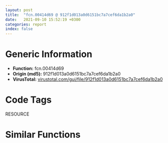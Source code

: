 ```yaml
---
layout: post
title:  "fcn.00414d69 @ 912f1d013a0d6151bc7a7cef6da1b2a0"
date:   2021-09-10 15:52:19 +0300
categories: report
index: false
---
```


# Generic Information
- **Function:** fcn.00414d69
- **Origin (md5):** 912f1d013a0d6151bc7a7cef6da1b2a0
- **VirusTotal:** [virustotal.com/gui/file/912f1d013a0d6151bc7a7cef6da1b2a0][virustotal_ref]

# Code Tags
<span class="tag" id="RESOURCE">RESOURCE</span>


# Similar Functions
<script type="text/javascript" src="https://www.gstatic.com/charts/loader.js"></script>
<script type="text/javascript">

    google.charts.load('current', {'packages':['corechart']});
    google.charts.setOnLoadCallback(drawChart);

    function drawChart() {
    var data = new google.visualization.DataTable();
        data.addColumn('number', 'X');
        data.addColumn('number', 'Y');
        data.addColumn({type: 'string', role: 'tooltip', 'p': {'html': true}});
        data.addColumn({'type': 'string', 'role': 'style'});
        
        data.addRows([
    [73.11516571044922, -39.5047492980957, '<b><a href="/report/fcn.00414d69@912f1d013a0d6151bc7a7cef6da1b2a0">fcn.00414d69</a><br>@912f1d013a0d6151bc7a7cef6da1b2a0</b><br><br>push ebp<br>mov ebp esp<br>push ecx<br>push ecx<br>push ebx<br>push esi<br>push edi<br>mov ebx ecx<br>call fcn.0041a9c8<br>call fcn.00412817<br>push 5<br>mov ecx ebx<br>mov edi eax<br>call fcn.00414b21<br>mov dword[ebp-4] eax<br>pop ecx<br>test eax eax<br>je 0x414e27<br>push 0xf0<br>mov ecx ebx<br>call fcn.00414b21<br>pop ecx<br>test eax eax<br>je 0x414db4<br>push eax<br>push ebx<br>call dword[sym.imp.KERNEL32.dll_LoadResource]<br>push eax<br>call dword[sym.imp.KERNEL32.dll_LockResource]<br>push dword[ebp-4]<br>xor esi esi<br>push ebx<br>call dword[sym.imp.KERNEL32.dll_LoadResource]<br>test eax eax<br>je 0x414e30<br>push eax<br>call dword[sym.imp.KERNEL32.dll_LockResource]<br>mov dword[ebp-8] eax<br>test eax eax<br>je 0x414e30<br>mov ecx eax<br>call fcn.00414c2d<br>push esi<br>push 0x414ad3<br>push dword[ebp+8]<br>mov edi eax<br>push edi<br>push ebx<br>call dword[sym.imp.USER32.dll_CreateDialogIndirectParamW]<br>mov ecx eax<br>mov dword[ebp-4] eax<br>call fcn.00411be7<br>test al al<br>jne 0x414e02<br>call dword[sym.imp.KERNEL32.dll_GetLastError]<br>mov esi eax<br>cmp edi dword[ebp-8]<br>je 0x414e19<br>test edi edi<br>je 0x414e19<br>push edi<br>call dword[sym.imp.KERNEL32.dll_GlobalHandle]<br>push eax<br>call dword[sym.imp.KERNEL32.dll_GlobalFree]<br>mov edi dword[ebp-4]<br>test esi esi<br>je 0x414e27<br>push esi<br>call dword[sym.imp.KERNEL32.dll_SetLastError]<br>mov eax edi<br>pop edi<br>pop esi<br>pop ebx<br>mov esp ebp<br>pop ebp<br>ret<br>call dword[sym.imp.KERNEL32.dll_GetLastError]<br>mov esi eax<br>jmp 0x414e1c<br>', 'point { fill-color: #e0440e; }'],
[127.32341003417969, -49.77206039428711, '<b><a href="/report/fcn.0046132c@9c2b894b84f59672d8be2e984066f76f">fcn.0046132c</a><br>@9c2b894b84f59672d8be2e984066f76f</b><br><br>push ebp<br>mov ebp esp<br>push ecx<br>push ecx<br>push ebx<br>push esi<br>mov esi dword[ebp+0xc]<br>mov dword[ebp-8] ecx<br>test esi esi<br>jne 0x461345<br>call fcn.0042d89f<br>mov esi dword[eax+0xc]<br>push 0x58e510<br>push dword[ebp+8]<br>push esi<br>call dword[sym.imp.KERNEL32.dll_FindResourceW]<br>mov ebx eax<br>test ebx ebx<br>je 0x46139b<br>push edi<br>push ebx<br>push esi<br>call dword[sym.imp.KERNEL32.dll_LoadResource]<br>mov edi eax<br>test edi edi<br>je 0x46139a<br>push edi<br>call dword[sym.imp.KERNEL32.dll_LockResource]<br>mov dword[ebp-4] eax<br>test eax eax<br>jne 0x46137b<br>xor esi esi<br>jmp 0x461391<br>push ebx<br>push esi<br>call dword[sym.imp.KERNEL32.dll_SizeofResource]<br>mov ecx dword[ebp-8]<br>push eax<br>push dword[ebp-4]<br>call fcn.004613a3<br>mov esi eax<br>push edi<br>call dword[sym.imp.KERNEL32.dll_FreeResource]<br>mov eax esi<br>pop edi<br>pop esi<br>pop ebx<br>mov esp ebp<br>pop ebp<br>ret 8<br>', 'null'],
[44.059288024902344, 17.491695404052734, '<b><a href="/report/fcn.0045bc53@d96761eb00d2d97e2b6f5ffffed0b46a">fcn.0045bc53</a><br>@d96761eb00d2d97e2b6f5ffffed0b46a</b><br><br>push ebp<br>mov ebp esp<br>sub esp 0xc<br>mov dword[ebp-4] ecx<br>mov eax edx<br>mov dword[ebp-8] eax<br>test ecx ecx<br>jne 0x45bc6f<br>push 0x80004003<br>call fcn.00457631<br>test eax eax<br>je 0x45bc65<br>push ebx<br>push esi<br>push edi<br>push 0<br>call dword[sym.imp.USER32.dll_GetDC]<br>mov esi dword[sym.imp.GDI32.dll_GetDeviceCaps]<br>mov ebx eax<br>push 0x58<br>push ebx<br>call esi<br>push 0x5a<br>push ebx<br>mov edi eax<br>call esi<br>push ebx<br>push 0<br>mov dword[ebp-0xc] eax<br>call dword[sym.imp.USER32.dll_ReleaseDC]<br>mov ebx dword[ebp-4]<br>mov esi dword[sym.imp.KERNEL32.dll_MulDiv]<br>push edi<br>push dword[ebx]<br>push 0x9ec<br>call esi<br>push dword[ebp-0xc]<br>mov edi dword[ebp-8]<br>push dword[ebx+4]<br>push 0x9ec<br>mov dword[edi] eax<br>call esi<br>mov dword[edi+4] eax<br>pop edi<br>pop esi<br>pop ebx<br>mov esp ebp<br>pop ebp<br>ret<br>', 'null'],
[144.16937255859375, -80.63859558105469, '<b><a href="/report/fcn.00415c2c@9c2b894b84f59672d8be2e984066f76f">fcn.00415c2c</a><br>@9c2b894b84f59672d8be2e984066f76f</b><br><br>push ebp<br>mov ebp esp<br>push ecx<br>push ebx<br>push esi<br>push edi<br>xor edi edi<br>mov dword[ebp-4] ecx<br>mov esi edi<br>cmp dword[ebp+8] esi<br>je 0x415c71<br>call fcn.0042d89f<br>push 0xf0<br>push dword[ebp+8]<br>mov ebx dword[eax+0xc]<br>push ebx<br>call dword[sym.imp.KERNEL32.dll_FindResourceW]<br>test eax eax<br>je 0x415c71<br>push eax<br>push ebx<br>call dword[sym.imp.KERNEL32.dll_LoadResource]<br>mov esi eax<br>test esi esi<br>je 0x415c8d<br>push esi<br>call dword[sym.imp.KERNEL32.dll_LockResource]<br>mov edi eax<br>mov ecx dword[ebp-4]<br>push edi<br>call fcn.0042da4e<br>mov ebx eax<br>test edi edi<br>je 0x415c8b<br>test esi esi<br>je 0x415c8b<br>push esi<br>call dword[sym.imp.KERNEL32.dll_FreeResource]<br>mov eax ebx<br>pop edi<br>pop esi<br>pop ebx<br>mov esp ebp<br>pop ebp<br>ret 4<br>', 'null'],
[61.91691970825195, -0.30947399139404297, '<b><a href="/report/fcn.00416615@912f1d013a0d6151bc7a7cef6da1b2a0">fcn.00416615</a><br>@912f1d013a0d6151bc7a7cef6da1b2a0</b><br><br>push ebp<br>mov ebp esp<br>sub esp 0xc<br>mov dword[ebp-4] ecx<br>mov eax edx<br>mov dword[ebp-8] eax<br>test ecx ecx<br>je 0x416688<br>test eax eax<br>je 0x416688<br>push ebx<br>push esi<br>push edi<br>push 0<br>call dword[sym.imp.USER32.dll_GetDC]<br>mov esi dword[sym.imp.GDI32.dll_GetDeviceCaps]<br>mov edi eax<br>push 0x58<br>push edi<br>call esi<br>push 0x5a<br>push edi<br>mov ebx eax<br>call esi<br>push edi<br>push 0<br>mov dword[ebp-0xc] eax<br>call dword[sym.imp.USER32.dll_ReleaseDC]<br>mov eax dword[ebp-4]<br>mov esi dword[sym.imp.KERNEL32.dll_MulDiv]<br>push 0x9ec<br>push dword[eax]<br>push ebx<br>call esi<br>mov edi dword[ebp-8]<br>push 0x9ec<br>mov dword[edi] eax<br>mov eax dword[ebp-4]<br>push dword[eax+4]<br>push dword[ebp-0xc]<br>call esi<br>mov dword[edi+4] eax<br>pop edi<br>pop esi<br>pop ebx<br>mov esp ebp<br>pop ebp<br>ret<br>push 0x80004003<br>call fcn.0040bc02<br>int3<br>', 'null'],
[165.4823455810547, -67.4840316772461, '<b><a href="/report/fcn.005617e4@c60344b51fa39a329b92557d24ff7670">fcn.005617e4</a><br>@c60344b51fa39a329b92557d24ff7670</b><br><br>mov edi edi<br>push ebp<br>mov ebp esp<br>push ecx<br>push ebx<br>push esi<br>push edi<br>xor ebx ebx<br>xor edi edi<br>mov dword[ebp-4] ecx<br>cmp dword[ebp+8] ebx<br>je 0x56182b<br>call fcn.0055825b<br>mov esi dword[eax+0xc]<br>push 0xf0<br>push dword[ebp+8]<br>push esi<br>call dword[sym.imp.KERNEL32.dll_FindResourceW]<br>test eax eax<br>je 0x56182b<br>push eax<br>push esi<br>call dword[sym.imp.KERNEL32.dll_LoadResource]<br>mov ebx eax<br>test ebx ebx<br>je 0x561847<br>push ebx<br>call dword[sym.imp.KERNEL32.dll_LockResource]<br>mov edi eax<br>mov ecx dword[ebp-4]<br>push edi<br>call fcn.0056135c<br>mov esi eax<br>test edi edi<br>je 0x561845<br>test ebx ebx<br>je 0x561845<br>push ebx<br>call dword[sym.imp.KERNEL32.dll_FreeResource]<br>mov eax esi<br>pop edi<br>pop esi<br>pop ebx<br>leave<br>ret 4<br>', 'null'],
[37.73167419433594, -6.583954334259033, '<b><a href="/report/fcn.0041659a@912f1d013a0d6151bc7a7cef6da1b2a0">fcn.0041659a</a><br>@912f1d013a0d6151bc7a7cef6da1b2a0</b><br><br>push ebp<br>mov ebp esp<br>sub esp 0xc<br>mov dword[ebp-4] ecx<br>mov eax edx<br>mov dword[ebp-8] eax<br>test ecx ecx<br>je 0x41660a<br>test eax eax<br>je 0x41660a<br>push ebx<br>push esi<br>push edi<br>push 0<br>call dword[sym.imp.USER32.dll_GetDC]<br>mov esi dword[sym.imp.GDI32.dll_GetDeviceCaps]<br>mov ebx eax<br>push 0x58<br>push ebx<br>call esi<br>push 0x5a<br>push ebx<br>mov edi eax<br>call esi<br>push ebx<br>push 0<br>mov dword[ebp-0xc] eax<br>call dword[sym.imp.USER32.dll_ReleaseDC]<br>mov ebx dword[ebp-4]<br>mov esi dword[sym.imp.KERNEL32.dll_MulDiv]<br>push edi<br>push dword[ebx]<br>push 0x9ec<br>call esi<br>mov edi dword[ebp-8]<br>push dword[ebp-0xc]<br>mov dword[edi] eax<br>push dword[ebx+4]<br>push 0x9ec<br>call esi<br>mov dword[edi+4] eax<br>pop edi<br>pop esi<br>pop ebx<br>mov esp ebp<br>pop ebp<br>ret<br>push 0x80004003<br>call fcn.0040bc02<br>int3<br>', 'null'],
[-117.43086242675781, 27.186784744262695, '<b><a href="/report/fcn.004139ff@9c2b894b84f59672d8be2e984066f76f">fcn.004139ff</a><br>@9c2b894b84f59672d8be2e984066f76f</b><br><br>push ebp<br>mov ebp esp<br>sub esp 0x14<br>push edi<br>mov edi ecx<br>cmp dword[edi+0x94] 0<br>jne 0x413a18<br>xor eax eax<br>jmp 0x413b11<br>push ebx<br>push esi<br>call dword[sym.imp.USER32.dll_GetCapture]<br>push dword[ebp+0xc]<br>mov ebx eax<br>push dword[ebp+8]<br>call dword[sym.imp.USER32.dll_WindowFromPoint]<br>push eax<br>call fcn.00415cb4<br>test eax eax<br>jne 0x413a3c<br>xor esi esi<br>jmp 0x413a3f<br>mov esi dword[eax+0x20]<br>mov ecx eax<br>call fcn.00416155<br>mov dword[ebp-0x14] eax<br>call dword[sym.imp.USER32.dll_GetActiveWindow]<br>push eax<br>call fcn.00415cb4<br>mov ecx eax<br>call fcn.00416155<br>and dword[ebp-4] 0<br>mov dword[ebp-0xc] eax<br>call dword[sym.imp.KERNEL32.dll_GetCurrentThreadId]<br>mov dword[ebp-0x10] eax<br>test esi esi<br>je 0x413a7e<br>push 0<br>push esi<br>call dword[sym.imp.USER32.dll_GetWindowThreadProcessId]<br>mov dword[ebp-8] eax<br>jmp 0x413a82<br>and dword[ebp-8] 0<br>cmp dword[ebp-0xc] 0<br>je 0x413aea<br>call dword[sym.imp.USER32.dll_GetDesktopWindow]<br>cmp esi eax<br>je 0x413aea<br>test esi esi<br>je 0x413ad3<br>mov eax dword[ebp-0x10]<br>cmp eax dword[ebp-8]<br>jne 0x413adb<br>push esi<br>push dword[edi+0x20]<br>call fcn.0044960d<br>test eax eax<br>je 0x413ad3<br>mov eax dword[ebp-0x14]<br>xor ecx ecx<br>inc ecx<br>mov dword[ebp-4] ecx<br>cmp dword[ebp-0xc] eax<br>je 0x413abd<br>xor esi esi<br>jmp 0x413b04<br>cmp ebx dword[edi+0x20]<br>je 0x413acb<br>push dword[edi+0x20]<br>call dword[sym.imp.USER32.dll_SetCapture]<br>push dword[0x5dfd34]<br>jmp 0x413afb<br>mov eax dword[ebp-0x10]<br>cmp eax dword[ebp-8]<br>je 0x413add<br>xor esi esi<br>cmp ebx dword[edi+0x20]<br>jne 0x413b01<br>call dword[sym.imp.USER32.dll_ReleaseCapture]<br>jmp 0x413b01<br>cmp ebx dword[edi+0x20]<br>jne 0x413af5<br>call dword[sym.imp.USER32.dll_ReleaseCapture]<br>push dword[0x5dfd30]<br>call dword[sym.imp.USER32.dll_SetCursor]<br>mov ecx dword[ebp-4]<br>mov eax dword[ebp+0x10]<br>test eax eax<br>je 0x413b0d<br>mov dword[eax] ecx<br>mov eax esi<br>pop esi<br>pop ebx<br>pop edi<br>mov esp ebp<br>pop ebp<br>ret 0xc<br>', 'null'],
[-64.1221694946289, -11.28382682800293, '<b><a href="/report/fcn.0045c7eb@83f49824bfe7c3c24f4b74a2ba6ab65b">fcn.0045c7eb</a><br>@83f49824bfe7c3c24f4b74a2ba6ab65b</b><br><br>push ebp<br>mov ebp esp<br>push 0xffffffffffffffff<br>push 0x482170<br>mov eax dword<br>push eax<br>push ebx<br>push esi<br>push edi<br>mov eax dword[0x49b06c]<br>xor eax ebp<br>push eax<br>lea eax [ebp-0xc]<br>mov dword<br>push 0xfa0<br>push 0x49e6d8<br>call dword[sym.imp.KERNEL32.dll_InitializeCriticalSectionAndSpinCount]<br>push 0x4885c0<br>call dword[sym.imp.KERNEL32.dll_GetModuleHandleW]<br>mov esi eax<br>test esi esi<br>jne 0x45c846<br>push 0x4860c4<br>call dword[sym.imp.KERNEL32.dll_GetModuleHandleW]<br>mov esi eax<br>test esi esi<br>je 0x45c8d2<br>push str.InitializeConditionVariable<br>push esi<br>call dword[sym.imp.KERNEL32.dll_GetProcAddress]<br>push str.SleepConditionVariableCS<br>push esi<br>mov ebx eax<br>call dword[sym.imp.KERNEL32.dll_GetProcAddress]<br>push str.WakeAllConditionVariable<br>push esi<br>mov edi eax<br>call dword[sym.imp.KERNEL32.dll_GetProcAddress]<br>mov esi eax<br>test ebx ebx<br>je 0x45c8ac<br>test edi edi<br>je 0x45c8ac<br>test esi esi<br>je 0x45c8ac<br>and dword[0x49e6f4] 0<br>mov ecx ebx<br>push 0x49e6f0<br>call dword[0x4851d4]<br>call ebx<br>push edi<br>call fcn.0045c7ce<br>push esi<br>mov dword[0x49e6f8] eax<br>call fcn.0045c7ce<br>pop ecx<br>pop ecx<br>mov dword[0x49e6fc] eax<br>jmp 0x45c8c2<br>xor eax eax<br>push eax<br>push eax<br>push 1<br>push eax<br>call dword[sym.imp.KERNEL32.dll_CreateEventW]<br>mov dword[0x49e6f4] eax<br>test eax eax<br>je 0x45c8d2<br>mov ecx dword[ebp-0xc]<br>mov dword<br>pop ecx<br>pop edi<br>pop esi<br>pop ebx<br>leave<br>ret<br>push 7<br>call fcn.0045d324<br>int3<br>', 'null'],
[-39.97793197631836, -23.553421020507812, '<b><a href="/report/fcn.00415930@368dd66411b8b6ce2bcd15b0e14af5c0">fcn.00415930</a><br>@368dd66411b8b6ce2bcd15b0e14af5c0</b><br><br>push ebp<br>mov ebp esp<br>push 0xffffffffffffffff<br>push 0x434910<br>mov eax dword<br>push eax<br>push ebx<br>push esi<br>push edi<br>mov eax dword[0x4d606c]<br>xor eax ebp<br>push eax<br>lea eax [ebp-0xc]<br>mov dword<br>push 0xfa0<br>push 0x4d71f8<br>call dword[sym.imp.KERNEL32.dll_InitializeCriticalSectionAndSpinCount]<br>push 0x4393d0<br>call dword[sym.imp.KERNEL32.dll_GetModuleHandleW]<br>mov esi eax<br>test esi esi<br>jne 0x41598b<br>push 0x436ed4<br>call dword[sym.imp.KERNEL32.dll_GetModuleHandleW]<br>mov esi eax<br>test esi esi<br>je 0x415a17<br>push str.InitializeConditionVariable<br>push esi<br>call dword[sym.imp.KERNEL32.dll_GetProcAddress]<br>push str.SleepConditionVariableCS<br>push esi<br>mov ebx eax<br>call dword[sym.imp.KERNEL32.dll_GetProcAddress]<br>push str.WakeAllConditionVariable<br>push esi<br>mov edi eax<br>call dword[sym.imp.KERNEL32.dll_GetProcAddress]<br>mov esi eax<br>test ebx ebx<br>je 0x4159f1<br>test edi edi<br>je 0x4159f1<br>test esi esi<br>je 0x4159f1<br>and dword[0x4d7214] 0<br>mov ecx ebx<br>push 0x4d7210<br>call dword[0x4361c4]<br>call ebx<br>push edi<br>call fcn.00415913<br>push esi<br>mov dword[0x4d7218] eax<br>call fcn.00415913<br>pop ecx<br>pop ecx<br>mov dword[0x4d721c] eax<br>jmp 0x415a07<br>xor eax eax<br>push eax<br>push eax<br>push 1<br>push eax<br>call dword[sym.imp.KERNEL32.dll_CreateEventW]<br>mov dword[0x4d7214] eax<br>test eax eax<br>je 0x415a17<br>mov ecx dword[ebp-0xc]<br>mov dword<br>pop ecx<br>pop edi<br>pop esi<br>pop ebx<br>leave<br>ret<br>push 7<br>call fcn.00416433<br>int3<br>', 'null'],
[-35.0257453918457, 3.1021032333374023, '<b><a href="/report/fcn.00415940@c0371bf2f84d37acabd30e547b4cc5fa">fcn.00415940</a><br>@c0371bf2f84d37acabd30e547b4cc5fa</b><br><br>push ebp<br>mov ebp esp<br>push 0xffffffffffffffff<br>push 0x434930<br>mov eax dword<br>push eax<br>push ebx<br>push esi<br>push edi<br>mov eax dword[0x44806c]<br>xor eax ebp<br>push eax<br>lea eax [ebp-0xc]<br>mov dword<br>push 0xfa0<br>push 0x4491f8<br>call dword[sym.imp.KERNEL32.dll_InitializeCriticalSectionAndSpinCount]<br>push 0x4393d0<br>call dword[sym.imp.KERNEL32.dll_GetModuleHandleW]<br>mov esi eax<br>test esi esi<br>jne 0x41599b<br>push 0x436ed4<br>call dword[sym.imp.KERNEL32.dll_GetModuleHandleW]<br>mov esi eax<br>test esi esi<br>je 0x415a27<br>push str.InitializeConditionVariable<br>push esi<br>call dword[sym.imp.KERNEL32.dll_GetProcAddress]<br>push str.SleepConditionVariableCS<br>push esi<br>mov ebx eax<br>call dword[sym.imp.KERNEL32.dll_GetProcAddress]<br>push str.WakeAllConditionVariable<br>push esi<br>mov edi eax<br>call dword[sym.imp.KERNEL32.dll_GetProcAddress]<br>mov esi eax<br>test ebx ebx<br>je 0x415a01<br>test edi edi<br>je 0x415a01<br>test esi esi<br>je 0x415a01<br>and dword[0x449214] 0<br>mov ecx ebx<br>push 0x449210<br>call dword[0x4361c4]<br>call ebx<br>push edi<br>call fcn.00415923<br>push esi<br>mov dword[0x449218] eax<br>call fcn.00415923<br>pop ecx<br>pop ecx<br>mov dword[0x44921c] eax<br>jmp 0x415a17<br>xor eax eax<br>push eax<br>push eax<br>push 1<br>push eax<br>call dword[sym.imp.KERNEL32.dll_CreateEventW]<br>mov dword[0x449214] eax<br>test eax eax<br>je 0x415a27<br>mov ecx dword[ebp-0xc]<br>mov dword<br>pop ecx<br>pop edi<br>pop esi<br>pop ebx<br>leave<br>ret<br>push 7<br>call fcn.00416443<br>int3<br>', 'null'],
[-59.45138931274414, 15.076077461242676, '<b><a href="/report/fcn.0045c7eb@6f3954a480bef11309decb3759df55ad">fcn.0045c7eb</a><br>@6f3954a480bef11309decb3759df55ad</b><br><br>push ebp<br>mov ebp esp<br>push 0xffffffffffffffff<br>push 0x482170<br>mov eax dword<br>push eax<br>push ebx<br>push esi<br>push edi<br>mov eax dword[0x49b06c]<br>xor eax ebp<br>push eax<br>lea eax [ebp-0xc]<br>mov dword<br>push 0xfa0<br>push 0x49e6d8<br>call dword[sym.imp.KERNEL32.dll_InitializeCriticalSectionAndSpinCount]<br>push 0x4885c0<br>call dword[sym.imp.KERNEL32.dll_GetModuleHandleW]<br>mov esi eax<br>test esi esi<br>jne 0x45c846<br>push 0x4860c4<br>call dword[sym.imp.KERNEL32.dll_GetModuleHandleW]<br>mov esi eax<br>test esi esi<br>je 0x45c8d2<br>push str.InitializeConditionVariable<br>push esi<br>call dword[sym.imp.KERNEL32.dll_GetProcAddress]<br>push str.SleepConditionVariableCS<br>push esi<br>mov ebx eax<br>call dword[sym.imp.KERNEL32.dll_GetProcAddress]<br>push str.WakeAllConditionVariable<br>push esi<br>mov edi eax<br>call dword[sym.imp.KERNEL32.dll_GetProcAddress]<br>mov esi eax<br>test ebx ebx<br>je 0x45c8ac<br>test edi edi<br>je 0x45c8ac<br>test esi esi<br>je 0x45c8ac<br>and dword[0x49e6f4] 0<br>mov ecx ebx<br>push 0x49e6f0<br>call dword[0x4851d4]<br>call ebx<br>push edi<br>call fcn.0045c7ce<br>push esi<br>mov dword[0x49e6f8] eax<br>call fcn.0045c7ce<br>pop ecx<br>pop ecx<br>mov dword[0x49e6fc] eax<br>jmp 0x45c8c2<br>xor eax eax<br>push eax<br>push eax<br>push 1<br>push eax<br>call dword[sym.imp.KERNEL32.dll_CreateEventW]<br>mov dword[0x49e6f4] eax<br>test eax eax<br>je 0x45c8d2<br>mov ecx dword[ebp-0xc]<br>mov dword<br>pop ecx<br>pop edi<br>pop esi<br>pop ebx<br>leave<br>ret<br>push 7<br>call fcn.0045d324<br>int3<br>', 'null'],
[116.60523223876953, -17.074871063232422, '<b><a href="/report/fcn.00410720@9c2b894b84f59672d8be2e984066f76f">fcn.00410720</a><br>@9c2b894b84f59672d8be2e984066f76f</b><br><br>push ebp<br>mov ebp esp<br>push ecx<br>push ebx<br>push esi<br>push edi<br>mov dword[ebp-4] ecx<br>xor esi esi<br>call fcn.0042d89f<br>push 5<br>push dword[ebp+8]<br>mov ebx dword[eax+0xc]<br>push ebx<br>call dword[sym.imp.KERNEL32.dll_FindResourceW]<br>push eax<br>push ebx<br>call dword[sym.imp.KERNEL32.dll_LoadResource]<br>mov edi eax<br>test edi edi<br>je 0x410757<br>push edi<br>call dword[sym.imp.KERNEL32.dll_LockResource]<br>mov esi eax<br>mov ecx dword[ebp-4]<br>push ebx<br>push dword[ebp+0xc]<br>push esi<br>call fcn.00410778<br>push edi<br>mov esi eax<br>call dword[sym.imp.KERNEL32.dll_FreeResource]<br>pop edi<br>mov eax esi<br>pop esi<br>pop ebx<br>mov esp ebp<br>pop ebp<br>ret 8<br>', 'null'],
[-149.41949462890625, 25.87965965270996, '<b><a href="/report/fcn.00464d35@d96761eb00d2d97e2b6f5ffffed0b46a">fcn.00464d35</a><br>@d96761eb00d2d97e2b6f5ffffed0b46a</b><br><br>push ebp<br>mov ebp esp<br>sub esp 0xc<br>push ebx<br>push esi<br>push edi<br>mov edi dword[ebp+0x10]<br>mov eax ecx<br>xor esi esi<br>mov dword[ebp-4] eax<br>mov byte[0x4c62b7] 0<br>mov ebx edx<br>test edi edi<br>je 0x464d87<br>mov byte[0x4c62b8] 1<br>call dword[sym.imp.KERNEL32.dll_GetCurrentThreadId]<br>mov dword[ebp-0xc] eax<br>xor ecx ecx<br>lea eax [ebp+0x10]<br>mov dword[ebp-8] edi<br>push eax<br>push ecx<br>lea eax [ebp-0xc]<br>push eax<br>push 0x465217<br>push ecx<br>push ecx<br>call fcn.004240c1<br>mov esi eax<br>add esp 0x18<br>mov eax dword[ebp-4]<br>push dword[ebp+0xc]<br>push dword[ebp+8]<br>push ebx<br>push eax<br>call dword[sym.imp.USER32.dll_MessageBoxW]<br>mov edi eax<br>test esi esi<br>je 0x464db2<br>push 0xffffffffffffffff<br>push esi<br>mov byte[0x4c62b8] 0<br>call dword[sym.imp.KERNEL32.dll_WaitForSingleObject]<br>push esi<br>call dword[sym.imp.KERNEL32.dll_CloseHandle]<br>cmp byte[0x4c62b7] 1<br>jne 0x464dc0<br>or eax 0xffffffff<br>jmp 0x464dc2<br>mov eax edi<br>pop edi<br>pop esi<br>pop ebx<br>mov esp ebp<br>pop ebp<br>ret<br>', 'null'],
[-136.33827209472656, -2.4373929500579834, '<b><a href="/report/fcn.004442a5@912f1d013a0d6151bc7a7cef6da1b2a0">fcn.004442a5</a><br>@912f1d013a0d6151bc7a7cef6da1b2a0</b><br><br>push ebp<br>mov ebp esp<br>push ecx<br>push ebx<br>push esi<br>mov ebx ecx<br>mov dword[ebp-4] edx<br>push 0<br>push 0x14<br>and dword[ebx] 0<br>call fcn.00422d11<br>mov esi eax<br>pop ecx<br>pop ecx<br>test esi esi<br>jne 0x424937<br>push 7<br>pop eax<br>jmp 0x4249a1<br>cmp dword[0x4bb63c] 0<br>push edi<br>mov edi dword[ebp+8]<br>je 0x424978<br>mov ecx 0xc8<br>call fcn.00424fe7<br>test eax eax<br>jne 0x424978<br>mov eax dword[ebp-4]<br>mov dword[esi+8] eax<br>lea eax [esi+4]<br>push eax<br>xor eax eax<br>mov dword[esi+0xc] edi<br>push eax<br>push esi<br>push 0x4248f3<br>push eax<br>push eax<br>call fcn.0047c694<br>add esp 0x18<br>mov dword[esi] eax<br>test eax eax<br>jne 0x424985<br>push 0x14<br>push 0<br>push esi<br>call fcn.0047b750<br>add esp 0xc<br>cmp dword[esi+8] 0<br>jne 0x42499c<br>call dword[sym.imp.KERNEL32.dll_GetCurrentThreadId]<br>push edi<br>mov dword[esi+4] eax<br>call dword[ebp-4]<br>pop ecx<br>mov dword[esi+0x10] eax<br>mov dword[ebx] esi<br>xor eax eax<br>pop edi<br>pop esi<br>pop ebx<br>mov esp ebp<br>pop ebp<br>ret<br>push ebp<br>mov ebp esp<br>pop ebp<br>jmp 0x424913<br>', 'null'],
[32.16749954223633, -75.91719818115234, '<b><a href="/report/fcn.004ead72@9c2b894b84f59672d8be2e984066f76f">fcn.004ead72</a><br>@9c2b894b84f59672d8be2e984066f76f</b><br><br>push ebp<br>mov ebp esp<br>push ecx<br>push ebx<br>push esi<br>push edi<br>push 0x4eaeae<br>mov ecx 0x5e21f8<br>call fcn.004322c5<br>mov esi eax<br>test esi esi<br>je 0x4eaea3<br>cmp word[esi+8] 0<br>mov ebx dword[ebp+8]<br>jne 0x4eae79<br>push str.comctl32.dll<br>call dword[sym.imp.KERNEL32.dll_GetModuleHandleW]<br>mov dword[ebp-4] eax<br>test eax eax<br>je 0x4eae3a<br>call dword[sym.imp.KERNEL32.dll_GetUserDefaultUILanguage]<br>mov edi dword[ebp+0x10]<br>mov ecx 0x3ff<br>and ax cx<br>cmp ax 0x11<br>jne 0x4eadff<br>push 0x59e640<br>call fcn.004eaeee<br>pop ecx<br>test eax eax<br>je 0x4eadff<br>mov eax edi<br>neg eax<br>push 0xfc11<br>sbb eax eax<br>and eax 0xe<br>add eax 0x3ee<br>push eax<br>push 5<br>push dword[ebp-4]<br>call dword[sym.imp.KERNEL32.dll_FindResourceExW]<br>test eax eax<br>jne 0x4eae1c<br>neg edi<br>push 5<br>sbb edi edi<br>and edi 0xe<br>add edi 0x3ee<br>push edi<br>push dword[ebp-4]<br>call dword[sym.imp.KERNEL32.dll_FindResourceW]<br>test eax eax<br>je 0x4eae3a<br>push eax<br>push dword[ebp-4]<br>call dword[sym.imp.KERNEL32.dll_LoadResource]<br>mov edi dword[ebp+0xc]<br>test eax eax<br>je 0x4eae3d<br>push edi<br>push ebx<br>push eax<br>call fcn.00432871<br>add esp 0xc<br>jmp 0x4eae3d<br>mov edi dword[ebp+0xc]<br>mov eax dword[ebx]<br>push 2<br>mov eax dword[eax-0xc]<br>inc eax<br>push eax<br>call fcn.0040faeb<br>pop ecx<br>pop ecx<br>push eax<br>push 0x40<br>call dword[sym.imp.KERNEL32.dll_GlobalAlloc]<br>mov ecx eax<br>mov dword[esi+4] ecx<br>test ecx ecx<br>je 0x4eaea8<br>mov eax dword[ebx]<br>push eax<br>mov eax dword[eax-0xc]<br>inc eax<br>push eax<br>push ecx<br>call fcn.004318f0<br>mov ax word[edi]<br>add esp 0xc<br>mov word[esi+8] ax<br>jmp 0x4eae7c<br>mov edi dword[ebp+0xc]<br>push dword[esi+4]<br>mov ecx ebx<br>call fcn.00404480<br>movzx ecx word[esi+8]<br>mov edx 0xffff<br>mov word[edi] cx<br>xor eax eax<br>pop edi<br>cmp cx dx<br>pop esi<br>setne al<br>pop ebx<br>mov esp ebp<br>pop ebp<br>ret 0xc<br>call fcn.0040f785<br>call fcn.0040f79f<br>int3<br>', 'null'],
[3.6745247840881348, 71.551513671875, '<b><a href="/report/fcn.00403885@3d7f25d788af3e7f7707a736ac852465">fcn.00403885</a><br>@3d7f25d788af3e7f7707a736ac852465</b><br><br>test esi esi<br>je 0x4038bc<br>test eax eax<br>je 0x4038bc<br>push edi<br>mov dword[esi] eax<br>call dword[sym.imp.KERNEL32.dll_GetCurrentThreadId]<br>mov edi 0x477108<br>push edi<br>mov dword[esi+4] eax<br>call dword[sym.imp.KERNEL32.dll_EnterCriticalSection]<br>mov eax dword[0x477120]<br>mov dword[esi+8] eax<br>push edi<br>mov dword[0x477120] esi<br>call dword[sym.imp.KERNEL32.dll_LeaveCriticalSection]<br>pop edi<br>ret<br>push 0<br>push 0<br>push 1<br>push 0xc0000005<br>call dword[sym.imp.KERNEL32.dll_RaiseException]<br>', 'null'],
[-27.886348724365234, 78.6235122680664, '<b><a href="/report/fcn.0040421d@20a93604f17ee6f3c2aa7b1f7a497fcf">fcn.0040421d</a><br>@20a93604f17ee6f3c2aa7b1f7a497fcf</b><br><br>test esi esi<br>je 0x404254<br>test eax eax<br>je 0x404254<br>push edi<br>mov dword[esi] eax<br>call dword[sym.imp.KERNEL32.dll_GetCurrentThreadId]<br>mov edi 0x484128<br>push edi<br>mov dword[esi+4] eax<br>call dword[sym.imp.KERNEL32.dll_EnterCriticalSection]<br>mov eax dword[0x484140]<br>mov dword[esi+8] eax<br>push edi<br>mov dword[0x484140] esi<br>call dword[sym.imp.KERNEL32.dll_LeaveCriticalSection]<br>pop edi<br>ret<br>push 0<br>push 0<br>push 1<br>push 0xc0000005<br>call dword[sym.imp.KERNEL32.dll_RaiseException]<br>', 'null'],
[-31.404911041259766, 109.91307067871094, '<b><a href="/report/fcn.00403885@9571c7458fae91969aaed3955e433f49">fcn.00403885</a><br>@9571c7458fae91969aaed3955e433f49</b><br><br>test esi esi<br>je 0x4038bc<br>test eax eax<br>je 0x4038bc<br>push edi<br>mov dword[esi] eax<br>call dword[sym.imp.KERNEL32.dll_GetCurrentThreadId]<br>mov edi 0x477108<br>push edi<br>mov dword[esi+4] eax<br>call dword[sym.imp.KERNEL32.dll_EnterCriticalSection]<br>mov eax dword[0x477120]<br>mov dword[esi+8] eax<br>push edi<br>mov dword[0x477120] esi<br>call dword[sym.imp.KERNEL32.dll_LeaveCriticalSection]<br>pop edi<br>ret<br>push 0<br>push 0<br>push 1<br>push 0xc0000005<br>call dword[sym.imp.KERNEL32.dll_RaiseException]<br>', 'null'],
[-6.476555824279785, 97.61515045166016, '<b><a href="/report/fcn.00403885@b8b9cf6862b0d68d10750002e5baaf97">fcn.00403885</a><br>@b8b9cf6862b0d68d10750002e5baaf97</b><br><br>test esi esi<br>je 0x4038bc<br>test eax eax<br>je 0x4038bc<br>push edi<br>mov dword[esi] eax<br>call dword[sym.imp.KERNEL32.dll_GetCurrentThreadId]<br>mov edi 0x477108<br>push edi<br>mov dword[esi+4] eax<br>call dword[sym.imp.KERNEL32.dll_EnterCriticalSection]<br>mov eax dword[0x477120]<br>mov dword[esi+8] eax<br>push edi<br>mov dword[0x477120] esi<br>call dword[sym.imp.KERNEL32.dll_LeaveCriticalSection]<br>pop edi<br>ret<br>push 0<br>push 0<br>push 1<br>push 0xc0000005<br>call dword[sym.imp.KERNEL32.dll_RaiseException]<br>', 'null'],
[3.137537956237793, 123.34794616699219, '<b><a href="/report/fcn.00403885@3aa98225e51cbcae2d334c8b6b4ed9fd">fcn.00403885</a><br>@3aa98225e51cbcae2d334c8b6b4ed9fd</b><br><br>test esi esi<br>je 0x4038bc<br>test eax eax<br>je 0x4038bc<br>push edi<br>mov dword[esi] eax<br>call dword[sym.imp.KERNEL32.dll_GetCurrentThreadId]<br>mov edi 0x477108<br>push edi<br>mov dword[esi+4] eax<br>call dword[sym.imp.KERNEL32.dll_EnterCriticalSection]<br>mov eax dword[0x477120]<br>mov dword[esi+8] eax<br>push edi<br>mov dword[0x477120] esi<br>call dword[sym.imp.KERNEL32.dll_LeaveCriticalSection]<br>pop edi<br>ret<br>push 0<br>push 0<br>push 1<br>push 0xc0000005<br>call dword[sym.imp.KERNEL32.dll_RaiseException]<br>', 'null'],
[22.450794219970703, 97.81163024902344, '<b><a href="/report/fcn.00403885@44a756939733df3681808b122b91651f">fcn.00403885</a><br>@44a756939733df3681808b122b91651f</b><br><br>test esi esi<br>je 0x4038bc<br>test eax eax<br>je 0x4038bc<br>push edi<br>mov dword[esi] eax<br>call dword[sym.imp.KERNEL32.dll_GetCurrentThreadId]<br>mov edi 0x477108<br>push edi<br>mov dword[esi+4] eax<br>call dword[sym.imp.KERNEL32.dll_EnterCriticalSection]<br>mov eax dword[0x477120]<br>mov dword[esi+8] eax<br>push edi<br>mov dword[0x477120] esi<br>call dword[sym.imp.KERNEL32.dll_LeaveCriticalSection]<br>pop edi<br>ret<br>push 0<br>push 0<br>push 1<br>push 0xc0000005<br>call dword[sym.imp.KERNEL32.dll_RaiseException]<br>', 'null'],
[160.6483917236328, -35.28062057495117, '<b><a href="/report/fcn.00411389@9c2b894b84f59672d8be2e984066f76f">fcn.00411389</a><br>@9c2b894b84f59672d8be2e984066f76f</b><br><br>push ebp<br>mov ebp esp<br>push ebx<br>mov ebx dword[ebp+0xc]<br>push edi<br>xor edi edi<br>mov eax dword[ebx]<br>test eax eax<br>jne 0x4113b2<br>mov eax dword[ebp+8]<br>push esi<br>mov esi dword[eax]<br>mov ecx esi<br>push dword[eax+4]<br>call fcn.00553897<br>call esi<br>pop esi<br>test eax eax<br>je 0x4113be<br>mov dword[ebx] eax<br>push dword[ebp+0x10]<br>push eax<br>call dword[sym.imp.KERNEL32.dll_GetProcAddress]<br>mov edi eax<br>mov eax edi<br>pop edi<br>pop ebx<br>pop ebp<br>ret 0xc<br>', 'null'],
[-110.83718872070312, -20.5660400390625, '<b><a href="/report/fcn.00481991@912f1d013a0d6151bc7a7cef6da1b2a0">fcn.00481991</a><br>@912f1d013a0d6151bc7a7cef6da1b2a0</b><br><br>push ebp<br>mov ebp esp<br>push ecx<br>push ebx<br>push esi<br>push dword[0x4bd3e4]<br>call dword[sym.imp.KERNEL32.dll_DecodePointer]<br>mov ebx eax<br>mov eax dword[ebp+8]<br>test eax eax<br>jne 0x4819c2<br>call fcn.00483caa<br>push 0x16<br>pop esi<br>mov dword[eax] esi<br>call fcn.00485081<br>mov eax esi<br>jmp 0x481a91<br>and dword[eax] 0<br>push edi<br>test ebx ebx<br>jne 0x481a71<br>mov esi dword[sym.imp.KERNEL32.dll_LoadLibraryExW]<br>push 0x800<br>push ebx<br>mov ebx str.ADVAPI32.DLL<br>push ebx<br>call esi<br>mov edi dword[sym.imp.KERNEL32.dll_GetLastError]<br>mov dword[ebp-4] eax<br>test eax eax<br>jne 0x481a17<br>call edi<br>cmp eax 0x57<br>jne 0x481a04<br>push 0<br>push 0<br>push ebx<br>call esi<br>mov dword[ebp-4] eax<br>test eax eax<br>jne 0x481a17<br>call fcn.00483caa<br>push 0x16<br>pop esi<br>mov dword[eax] esi<br>call fcn.00485081<br>mov eax esi<br>jmp 0x481a90<br>push str.SystemFunction036<br>push eax<br>call dword[sym.imp.KERNEL32.dll_GetProcAddress]<br>mov ebx eax<br>test ebx ebx<br>jne 0x481a4b<br>call fcn.00483caa<br>mov esi eax<br>call edi<br>push eax<br>call fcn.00483cbd<br>pop ecx<br>mov dword[esi] eax<br>call fcn.00485081<br>call edi<br>push eax<br>call fcn.00483cbd<br>pop ecx<br>jmp 0x481a90<br>mov esi dword[sym.imp.KERNEL32.dll_EncodePointer]<br>push ebx<br>call esi<br>push 0<br>mov edi eax<br>call esi<br>mov ecx 0x4bd3e4<br>xchg dword[ecx] edi<br>cmp edi eax<br>je 0x481a6e<br>push dword[ebp-4]<br>call dword[sym.imp.KERNEL32.dll_FreeLibrary]<br>mov eax dword[ebp+8]<br>push 4<br>push eax<br>call ebx<br>test eax eax<br>jne 0x481a8e<br>call fcn.00483caa<br>mov dword[eax] 0xc<br>call fcn.00483caa<br>mov eax dword[eax]<br>jmp 0x481a90<br>xor eax eax<br>pop edi<br>pop esi<br>pop ebx<br>mov esp ebp<br>pop ebp<br>ret<br>', 'null'],
[167.47544860839844, -95.87809753417969, '<b><a href="/report/fcn.0041d376@59aef7c08025d70f84c85db2092fc99e">fcn.0041d376</a><br>@59aef7c08025d70f84c85db2092fc99e</b><br><br>push ebx<br>push ebp<br>push esi<br>push edi<br>xor edi edi<br>xor ebx ebx<br>cmp dword[esp+0x14] edi<br>mov ebp ecx<br>je 0x41d3b9<br>call fcn.004225a4<br>mov esi dword[eax+0xc]<br>push 0xf0<br>push dword[esp+0x18]<br>push esi<br>call dword[sym.imp.KERNEL32.dll_FindResourceA]<br>test eax eax<br>je 0x41d3b9<br>push eax<br>push esi<br>call dword[sym.imp.KERNEL32.dll_LoadResource]<br>mov edi eax<br>test edi edi<br>je 0x41d3d4<br>push edi<br>call dword[sym.imp.KERNEL32.dll_LockResource]<br>mov ebx eax<br>push ebx<br>mov ecx ebp<br>call fcn.0041c4db<br>test ebx ebx<br>mov esi eax<br>je 0x41d3d2<br>test edi edi<br>je 0x41d3d2<br>push edi<br>call dword[sym.imp.KERNEL32.dll_FreeResource]<br>mov eax esi<br>pop edi<br>pop esi<br>pop ebp<br>pop ebx<br>ret 4<br>', 'null'],
[-84.05918884277344, -85.87664794921875, '<b><a href="/report/fcn.0044dcd3@9c2b894b84f59672d8be2e984066f76f">fcn.0044dcd3</a><br>@9c2b894b84f59672d8be2e984066f76f</b><br><br>push ebp<br>mov ebp esp<br>mov eax dword[0x5e0894]<br>push esi<br>test eax eax<br>jne 0x44dd0b<br>push 0x585ae4<br>call dword[sym.imp.KERNEL32.dll_GetModuleHandleW]<br>test eax eax<br>je 0x44dd24<br>push str.ApplicationRecoveryFinished<br>push eax<br>call dword[sym.imp.KERNEL32.dll_GetProcAddress]<br>mov esi eax<br>push esi<br>call dword[sym.imp.KERNEL32.dll_EncodePointer]<br>mov dword[0x5e0894] eax<br>jmp 0x44dd14<br>push eax<br>call dword[sym.imp.KERNEL32.dll_DecodePointer]<br>mov esi eax<br>test esi esi<br>je 0x44dd24<br>push dword[ebp+8]<br>mov ecx esi<br>call fcn.00553897<br>call esi<br>pop esi<br>pop ebp<br>ret<br>', 'null'],
[-84.57310485839844, -50.61302947998047, '<b><a href="/report/fcn.0044de8e@9c2b894b84f59672d8be2e984066f76f">fcn.0044de8e</a><br>@9c2b894b84f59672d8be2e984066f76f</b><br><br>push ebp<br>mov ebp esp<br>mov eax dword[0x5e0898]<br>push esi<br>test eax eax<br>jne 0x44dec6<br>push str.user32.dll<br>call dword[sym.imp.KERNEL32.dll_GetModuleHandleW]<br>test eax eax<br>je 0x44dee4<br>push str.ChangeWindowMessageFilter<br>push eax<br>call dword[sym.imp.KERNEL32.dll_GetProcAddress]<br>mov esi eax<br>push esi<br>call dword[sym.imp.KERNEL32.dll_EncodePointer]<br>mov dword[0x5e0898] eax<br>jmp 0x44decf<br>push eax<br>call dword[sym.imp.KERNEL32.dll_DecodePointer]<br>mov esi eax<br>test esi esi<br>je 0x44dee4<br>push dword[ebp+0xc]<br>mov ecx esi<br>push dword[ebp+8]<br>call fcn.00553897<br>call esi<br>jmp 0x44dee6<br>xor eax eax<br>pop esi<br>pop ebp<br>ret<br>', 'null'],
[-61.90471267700195, -68.2947998046875, '<b><a href="/report/fcn.0044dd82@9c2b894b84f59672d8be2e984066f76f">fcn.0044dd82</a><br>@9c2b894b84f59672d8be2e984066f76f</b><br><br>push ebp<br>mov ebp esp<br>mov eax dword[0x5e08b4]<br>push esi<br>test eax eax<br>jne 0x44ddba<br>push str.uxtheme.dll<br>call dword[sym.imp.KERNEL32.dll_GetModuleHandleW]<br>test eax eax<br>je 0x44dde1<br>push str.BeginBufferedPaint<br>push eax<br>call dword[sym.imp.KERNEL32.dll_GetProcAddress]<br>mov esi eax<br>push esi<br>call dword[sym.imp.KERNEL32.dll_EncodePointer]<br>mov dword[0x5e08b4] eax<br>jmp 0x44ddc3<br>push eax<br>call dword[sym.imp.KERNEL32.dll_DecodePointer]<br>mov esi eax<br>test esi esi<br>je 0x44dde1<br>push dword[ebp+0x18]<br>mov ecx esi<br>push dword[ebp+0x14]<br>push dword[ebp+0x10]<br>push dword[ebp+0xc]<br>push dword[ebp+8]<br>call fcn.00553897<br>call esi<br>jmp 0x44dde3<br>xor eax eax<br>pop esi<br>pop ebp<br>ret<br>', 'null'],
[-175.5084991455078, 11.48503589630127, '<b><a href="/report/fcn.00467368@d96761eb00d2d97e2b6f5ffffed0b46a">fcn.00467368</a><br>@d96761eb00d2d97e2b6f5ffffed0b46a</b><br><br>push ebp<br>mov ebp esp<br>sub esp 0x14<br>push ebx<br>push esi<br>mov ebx ecx<br>push edi<br>push 0x1f5<br>lea esi [ebx+0x34]<br>push esi<br>mov dword[ebp-0xc] esi<br>call dword[sym.imp.KERNEL32.dll_InterlockedExchange]<br>push 0xffff<br>call fcn.00420ff6<br>mov edi eax<br>mov eax 0xffff<br>push eax<br>mov dword[ebp-8] edi<br>mov dword[ebx+0x10] eax<br>call fcn.00420ff6<br>pop ecx<br>pop ecx<br>push 0<br>mov dword[ebx+8] eax<br>lea eax [ebp-4]<br>push eax<br>push 0xffff<br>push edi<br>push dword[ebx+0x2c]<br>call dword[sym.imp.KERNEL32.dll_ReadFile]<br>test eax eax<br>je 0x467472<br>cmp dword[ebp-4] 0<br>jbe 0x46746f<br>lea esi [ebx+0x14]<br>push esi<br>call dword[sym.imp.KERNEL32.dll_EnterCriticalSection]<br>mov eax dword[ebx+0xc]<br>mov ecx dword[ebp-4]<br>add eax ecx<br>cmp dword[ebx+0x10] eax<br>jae 0x467434<br>mov eax dword[ebx+0xc]<br>add eax dword[ebp-4]<br>mov edi dword[ebx+8]<br>mov dword[ebp-0x10] eax<br>fild dword[ebp-0x10]<br>jns 0x4673fc<br>fadd qword[0x4bbac8]<br>fstp qword[ebp-0x14]<br>fld qword[ebp-0x14]<br>fmul qword[0x4b6f10]<br>call fcn.0043b606<br>push eax<br>mov dword[ebx+0x10] eax<br>call fcn.00420ff6<br>push dword[ebx+0xc]<br>mov dword[ebx+8] eax<br>push edi<br>push dword[ebx+8]<br>call fcn.00421080<br>push edi<br>call fcn.0042106c<br>mov ecx dword[ebp-4]<br>add esp 0x14<br>mov edi dword[ebp-8]<br>mov eax dword[ebx+0xc]<br>add eax dword[ebx+8]<br>push ecx<br>push edi<br>push eax<br>call fcn.00421080<br>mov eax dword[ebp-4]<br>add esp 0xc<br>add dword[ebx+0xc] eax<br>push esi<br>call dword[sym.imp.KERNEL32.dll_LeaveCriticalSection]<br>push 0<br>lea eax [ebp-4]<br>push eax<br>push 0xffff<br>push edi<br>push dword[ebx+0x2c]<br>call dword[sym.imp.KERNEL32.dll_ReadFile]<br>test eax eax<br>jne 0x4673c4<br>mov esi dword[ebp-0xc]<br>push edi<br>call fcn.0042106c<br>pop ecx<br>mov edi 0x1f6<br>push edi<br>push esi<br>call dword[sym.imp.KERNEL32.dll_InterlockedExchange]<br>mov eax edi<br>pop edi<br>pop esi<br>pop ebx<br>mov esp ebp<br>pop ebp<br>ret<br>', 'null'],
[-105.65821838378906, -70.55030059814453, '<b><a href="/report/fcn.0044e645@9c2b894b84f59672d8be2e984066f76f">fcn.0044e645</a><br>@9c2b894b84f59672d8be2e984066f76f</b><br><br>push ebp<br>mov ebp esp<br>mov eax dword[0x5e089c]<br>push esi<br>test eax eax<br>jne 0x44e67d<br>push str.shell32.dll<br>call dword[sym.imp.KERNEL32.dll_GetModuleHandleW]<br>test eax eax<br>je 0x44e6a1<br>push str.SHCreateItemFromParsingName<br>push eax<br>call dword[sym.imp.KERNEL32.dll_GetProcAddress]<br>mov esi eax<br>push esi<br>call dword[sym.imp.KERNEL32.dll_EncodePointer]<br>mov dword[0x5e089c] eax<br>jmp 0x44e686<br>push eax<br>call dword[sym.imp.KERNEL32.dll_DecodePointer]<br>mov esi eax<br>test esi esi<br>je 0x44e6a1<br>push dword[ebp+0x14]<br>mov ecx esi<br>push dword[ebp+0x10]<br>push dword[ebp+0xc]<br>push dword[ebp+8]<br>call fcn.00553897<br>call esi<br>jmp 0x44e6a6<br>mov eax 0x80004005<br>pop esi<br>pop ebp<br>ret<br>', 'null'],
[-27.866804122924805, 151.35595703125, '<b><a href="/report/fcn.010032ff@7be42d186738ec1816397d616de2cb9d">fcn.010032ff</a><br>@7be42d186738ec1816397d616de2cb9d</b><br><br>mov edi edi<br>push esi<br>push 0<br>push 0<br>mov esi 0x100135c<br>push esi<br>call fcn.01002e55<br>push 0xa<br>push esi<br>push 0<br>mov dword[0x100bba4] eax<br>call dword[sym.imp.KERNEL32.dll_FindResourceA]<br>push eax<br>push 0<br>call dword[sym.imp.KERNEL32.dll_LoadResource]<br>push eax<br>call dword[sym.imp.KERNEL32.dll_LockResource]<br>xor ecx ecx<br>test eax eax<br>setne cl<br>mov dword[0x100bba0] eax<br>pop esi<br>mov eax ecx<br>ret<br>', 'null'],

        ]);

    var options = {
        title: 'Similarity Plot',
        legend: 'none',
        colors: ['#dedbd9', '#e6693e', '#ec8f6e', '#f3b49f', '#f6c7b6'],
        tooltip: {isHtml: true, trigger: 'both'},
        explorer: {
        actions: ["dragToZoom", "rightClickToReset"],
        },
        chartArea: {
        width: '80%',
        height: '80%'
        },
        width: '100%',
        height: '100%'
    };

    var chart = new google.visualization.ScatterChart(document.getElementById('chart_div'));

    chart.draw(data, options);
    }
    
</script>

<div id="chart_div" style="width: 100%px; height: 100%;"></div>

# Disassembled Code
{% highlight nasm %}

push ebp
mov ebp esp
push ecx
push ecx
push ebx
push esi
push edi
mov ebx ecx
call fcn.0041a9c8
call fcn.00412817
push 5
mov ecx ebx
mov edi eax
call fcn.00414b21
mov dword[ebp-4] eax
pop ecx
test eax eax
je 0x414e27
push 0xf0
mov ecx ebx
call fcn.00414b21
pop ecx
test eax eax
je 0x414db4
push eax
push ebx
call dword[sym.imp.KERNEL32.dll_LoadResource]
push eax
call dword[sym.imp.KERNEL32.dll_LockResource]
push dword[ebp-4]
xor esi esi
push ebx
call dword[sym.imp.KERNEL32.dll_LoadResource]
test eax eax
je 0x414e30
push eax
call dword[sym.imp.KERNEL32.dll_LockResource]
mov dword[ebp-8] eax
test eax eax
je 0x414e30
mov ecx eax
call fcn.00414c2d
push esi
push 0x414ad3
push dword[ebp+8]
mov edi eax
push edi
push ebx
call dword[sym.imp.USER32.dll_CreateDialogIndirectParamW]
mov ecx eax
mov dword[ebp-4] eax
call fcn.00411be7
test al al
jne 0x414e02
call dword[sym.imp.KERNEL32.dll_GetLastError]
mov esi eax
cmp edi dword[ebp-8]
je 0x414e19
test edi edi
je 0x414e19
push edi
call dword[sym.imp.KERNEL32.dll_GlobalHandle]
push eax
call dword[sym.imp.KERNEL32.dll_GlobalFree]
mov edi dword[ebp-4]
test esi esi
je 0x414e27
push esi
call dword[sym.imp.KERNEL32.dll_SetLastError]
mov eax edi
pop edi
pop esi
pop ebx
mov esp ebp
pop ebp
ret
call dword[sym.imp.KERNEL32.dll_GetLastError]
mov esi eax
jmp 0x414e1c

{% endhighlight %}

[virustotal_ref]: https://www.virustotal.com/gui/file/912f1d013a0d6151bc7a7cef6da1b2a0